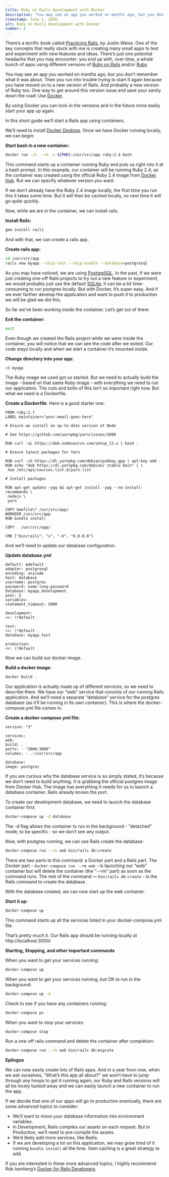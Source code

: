 ```yaml
---
title: Ruby on Rails development with Docker
description: "You may see an app you worked on months ago, but you don’t remember what it was about. Then you run into trouble trying to start it again because you have moved on to a new version of Rails. And probably a new version of Ruby too. One way to get around this version issue and save your sanity down the road: Use Docker."
timestamp: June 1, 2020
alt: Ruby on Rails development with Docker
number: 4
---
```


There’s a terrific book called [Practicing Rails](https://www.justinweiss.com/practicing-rails/), by Justin Weiss. One of the key concepts that really stuck with me is creating many small apps to test and experiment with new features and ideas. There’s just one potential headache that you may encounter: you end up with, over time, a whole bunch of apps using different versions of [Ruby on Rails](https://rubyonrails.org/) and/or [Ruby](https://www.ruby-lang.org/).

You may see an app you worked on months ago, but you don’t remember what it was about. Then you run into trouble trying to start it again because you have moved on to a new version of Rails. And probably a new version of Ruby too. One way to get around this version issue and save your sanity down the road: Use [Docker](https://www.docker.com/).

By using Docker you can lock-in the versions and in the future more easily start your app up again.

In this short guide we’ll start a Rails app using containers.

We’ll need to install [Docker Desktop](https://www.docker.com/products/docker-desktop). Once we have Docker running locally, we can begin:

**Start bash in a new container:**

```bash
docker run -it --rm -v ${PWD}:/usr/src/app ruby:2.4 bash
```

This command starts up a container running Ruby and puts us right into it at a bash prompt. In this example, our container will be running Ruby 2.4, as the container was created using the official Ruby 2.4 image from [Docker Hub](https://hub.docker.com/_/ruby/). But we can specify whatever version you want.

If we don’t already have the Ruby 2.4 image locally, the first time you run this it takes some time. But it will then be cached locally, so next time it will go quite quickly.

Now, while we are in the container, we can install rails.

**Install Rails:**

```bash
gem install rails
```

And with that, we can create a rails app.

**Create rails app:**

```bash
cd /usr/src/app
rails new myapp --skip-test --skip-bundle --database=postgresql
```

As you may have noticed, we are using [PostgreSQL](https://www.postgresql.org/). In the past, if we were just creating one-off Rails projects to try out a new feature or experiment, we would probably just use the default [SQLite](https://www.sqlite.org/index.html); it can be a bit time-consuming to run postgres locally. But with Docker, it’s super easy. And if we ever further develop the application and want to push it to production we will be glad we did this.

So far we’ve been working _inside_ the container. Let’s get out of there.

**Exit the container:**

```bash
exit
```

Even though we created the Rails project while we were inside the container, you will notice that we can see the code after we exited. Our code stays locally and when we start a container it’s mounted inside.

**Change directory into your app:**

```bash
cd myapp
```

The Ruby image we used got us started. But we need to actually build the image - based on that same Ruby image - with everything we need to run our application. The nuts and bolts of this isn’t so important right now. But what we need is a Dockerfile.

**Create a Dockerfile**. Here is a good starter one:

```docker
FROM ruby:2.7
LABEL maintainer="your-email-goes-here"

# Ensure we install an up-to-date version of Node

# See https://github.com/yarnpkg/yarn/issues/2888

RUN curl -sL https://deb.nodesource.com/setup_13.x | bash -

# Ensure latest packages for Yarn

RUN curl -sS https://dl.yarnpkg.com/debian/pubkey.gpg | apt-key add -
RUN echo "deb https://dl.yarnpkg.com/debian/ stable main" | \
 tee /etc/apt/sources.list.d/yarn.list

# Install packages

RUN apt-get update -yqq && apt-get install -yqq --no-install-recommends \
 nodejs \
 yarn

COPY Gemfile\* /usr/src/app/
WORKDIR /usr/src/app
RUN bundle install

COPY . /usr/src/app/

CMD ["bin/rails", "s", "-b", "0.0.0.0"]

```

And we’ll need to update our database configuration.

**Update database.yml**

```docker
default: &default
adapter: postgresql
encoding: unicode
host: database
username: postgres
password: some-long-password
database: myapp_development
pool: 5
variables:
statement_timeout: 5000

development:
<<: \*default

test:
<<: \*default
database: myapp_test

production:
<<: \*default

```

Now we can build our docker image.

**Build a docker image:**

```bash
docker build .
```

Our application is actually made up of different services, so we need to describe them. We have our “web” service that consists of our running Rails application. And we’ll need a separate “database” service for the postgres database (as it’ll be running in its own container). This is where the docker-compose.yml file comes in.

**Create a docker-compose.yml file:**

```docker
version: "3"

services:
web:
build: .
ports: - "3000:3000"
volumes: - .:/usr/src/app

database:
image: postgres

```

If you are curious why the database service is so simply stated, it’s because we don’t need to build anything. It is grabbing the official postgres image from Docker Hub. The image has everything it needs for us to launch a database container. Rails already knows the port.

To create our development database, we need to launch the database container first:

```bash
docker-compose up -d database
```

The -d flag allows the container to run in the background - “detached” mode, to be specific - so we don’t see any output.

Now, with postgres running, we can use Rails create the database:

```bash
docker-compose run --rm web bin/rails db:create
```

There are two parts to this command: a Docker part and a Rails part. The Docker part - `docker-compose run --rm web` - is launching our “web” container but will delete the container (the "--rm" part) as soon as the command runs. The rest of the command — `bin/rails db:create` - is the Rails command to create the database.

With the database created, we can now start up the web container.

**Start it up:**

```bash
docker-compose up
```

This command starts up all the services listed in your docker-compose.yml file.

That’s pretty much it. Our Rails app should be running locally at http://localhost:3000/

**Starting, Stopping, and other important commands**

When you want to get your services running:

```bash
docker-compose up
```

When you want to get your services running, but OK to run in the background:

```bash
docker-compose up -d
```

Check to see if you have any containers running:

```bash
docker-compose ps
```

When you want to stop your services:

```bash
docker-compose stop
```

Run a one-off rails command and delete the container after completion:

```bash
docker-compose run --rm web bin/rails db:migrate
```

**Epilogue**

We can now easily create lots of Rails apps. And in a year from now, when we ask ourselves, “What’s this app all about?” we won’t have to jump through any hoops to get it running again; our Ruby and Rails versions will all be nicely tucked away and we can easily launch a new container to run the app.

If we decide that one of our apps will go to production eventually, there are some advanced topics to consider:

  * We’ll want to move your database information into environment variables.
  * In Development, Rails compiles our assets on each request. But in Production, we’ll need to pre-compile the assets.
  * We’d likely add more services, like Redis.
  * If we are developing a lot on this application, we may grow tired of it running `bundle install` all the time. Gem caching is a great strategy to add.

If you are interested in these more advanced topics, I highly recommend Rob Isenberg’s [Docker for Rails Developers](https://pragprog.com/book/ridocker/docker-for-rails-developers).
